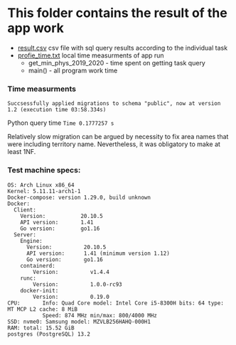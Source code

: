 # This folder contains the result of the app work
* [result.csv](./result.csv) csv file with sql query results according to the individual task
* [profie_time.txt](./profie_time.txt) local time measurments of app run
  * get_min_phys_2019_2020 - time spent on getting task query
  * main() - all program work time

  
### Time measurments
`Succsessfully applied migrations to schema "public", now at version 1.2 (execution time 03:58.334s)`

Python query time `Time 0.1777257 s`

Relatively slow migration can be argued by necessity to fix area names that were including territory name. Nevertheless, it was obligatory to make at least 1NF.


### Test machine specs:
```
OS: Arch Linux x86_64 
Kernel: 5.11.11-arch1-1
Docker-compose: version 1.29.0, build unknown
Docker:
  Client:
    Version:           20.10.5
    API version:       1.41
    Go version:        go1.16
  Server:
    Engine:
      Version:          20.10.5
      API version:      1.41 (minimum version 1.12)
      Go version:       go1.16
    containerd:
        Version:          v1.4.4
    runc:
        Version:          1.0.0-rc93
    docker-init:
        Version:          0.19.0
CPU:       Info: Quad Core model: Intel Core i5-8300H bits: 64 type: MT MCP L2 cache: 8 MiB 
           Speed: 874 MHz min/max: 800/4000 MHz
SSD: nvme0: Samsung model: MZVLB256HAHQ-000H1
RAM: total: 15.52 GiB
postgres (PostgreSQL) 13.2
```
